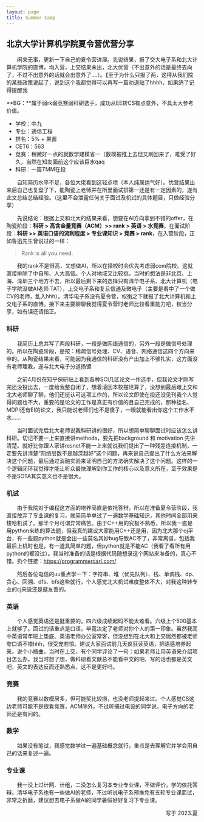 ```yaml
---
layout: page
title: Summer Camp
---
```


## 北京大学计算机学院夏令营优营分享

&emsp;&emsp;闲来无事，更新一下自己的夏令营进展。先说结果，报了交大电子系和北大计算机学院的直博，均入营，上交结果未出，北大优营（不出意外的话是最终去向了，不过不出意外的话就会出意外了....）。【至于为什么只报了两，这得从我们院的某些政策说起了，说到这个我都觉得可以再写一篇劝退贴了hhhh，如果鸽了记得提醒我

**BG：**属于弱rk弱竞赛弱科研选手，成功从EE转CS有点意外，不具太大参考价值。

* 学校：中九
* 专业：通信工程
* 排名：5% + 果酱
* CET6：563
* 竞赛：稍微好一点的就数学建模省一（数模被推上去但又刷回来了，难受了好久，当然在知友面前这个应该巨水qaq
* 科研：一篇TMM在投

&emsp;&emsp;自知简历水平不足，各位大佬看到这轻点喷（本人纯属运气好）。优营结果出来后自己也复盘了下，能陶瓷上老师并在所里面试排第一还是有一定因素的，遂有此文总结总结经验。（这里不会泄露任何关于面试及机试的具体题目，只做经验分享）

&emsp;&emsp;先说结论：根据上交和北大的结果来看，想要在AI方向拿到不错的offer，在陶瓷阶段：**科研 > 高含金量竞赛（ACM）>>  rank > 英语 > 水竞赛**，在面试阶段：**科研 >>  英语口语的流利程度 > 专业课知识 > 竞赛 > rank**，在入营阶段，正如鲁迅先生曾说过的一样：

> Rank is all you need.


&emsp;&emsp;我的rank不是很高，又想做AI，所以在择校时会优先考虑弱com院校。这就直接排除了中自所、人大高瓴。个人对地域又比较挑，当时的想法是非北京、上海、深圳三个地方不去，所以最后剩下来的选择只有清华电子系、北大计算机（电子学院没做AI老师 TAT），上交电子系和复旦信通及微电子（主要是看中了一个做CV的老师，乱入hhh）。清华电子系没有夏令营，权衡之下就报了北大计算机和上交电子系的直博。接下来主要聊聊我觉得夏令营时老师比较看重能力吧，权当分享，如有误还请指正。

### 科研

&emsp;&emsp;我简历上总共写了两段科研，一段是做网络通信的，另外一段是做信号处理的。所以在陶瓷阶段，是按：稀疏信号处理、CV、语音、网络通信这四个方向来申的。从陶瓷结果来看，可能因为我通信的科研没有产出加上不够扎实，这方面没有老师理我，遂与北大电子分道扬镳

&emsp;&emsp;之前4月份在知乎保研贴上看到各种SCI几区论文一作选手，但我论文才刚写完还没投出去，一度给我整自闭了，想着滚回本校摆烂算了，没想到最后跟上交和北大老师聊了聊，他们还挺认可这项工作的，所以论文即使在投还没见刊我个人觉得问题也不大，重要的是论文的工作是真正有价值的且自己完成的，那种挂名、MDPI还有EI的论文，我只能说老师们也不是傻子，一眼就能看出你这个工作水不水......

&emsp;&emsp;当时面试完后北大老师说我科研讲的很好，所以想简单聊聊面试时应该怎么讲科研。切记不要一上来直接讲methods，要先把background 和 motivation 先讲清楚。就好比你跟人家讲resnet不能一上来就说我们提出了一种残差连接机制，一定要先讲清楚“网络层数不是越深越好”这个问题，再来说自己提出了什么方法来解决这个问题，最后通过消融实验来证明自己的方法确实解决了这个问题。这样的一个逻辑闭环我觉得才能让听众最快理解到你工作的核心以及意义所在，至于效果是不是SOTA其实意义也不是很大。

### 机试

&emsp;&emsp;由于我院对于编程这方面的培养简直是依托答辩，所以在准备夏令营阶段，我直接放弃了专业课的复习，就简简单单过了一遍数学基础知识，其他时间全部用来梭哈机试了。那半个月可谓异常痛苦。由于C++用的究极不熟悉，所以我一直是用python来练的算法题，但我真的建议大家能用C++还是用，因为北大那个oj平台，有一些题python就是会出一些莫名其妙bug导致AC不了，非常离谱，包括我最后上机时也是，有一道具简单的题，但python就是不能AC（我看了看所有用python的都没过）。我当时准备的话是根据代码随想录这个网站来准备的，真心不错。扔个链接：https://programmercarl.com/

&emsp;&emsp;然后各位电信的uu重点学一下：字符串、堆（优先队列）、栈、单调栈、dp、贪心、回溯、dfs、bfs这些就行，个人感觉北大机试难度整体不大，对我这种转专业的cj来说还是挺友善的。

### 英语

&emsp;&emsp;个人感觉英语还是挺重要的，四六级成绩起码不能太难看。六级上个500基本上就够了。面试的话重点是口语，毕竟决定了老师对你个人的第一印象。虽然我高中英语常年班上垫底、英语老师办公室常客，但没想到在北大和上交居然都被老师夸口语不错hhh，很受宠若惊。建议大家面试前几天疯狂读英语，把语感培养起来。说个小插曲，当时在上交，有个同学评论了一句：如果老师让用英语来介绍项目怎么办。我当时想了想，做科研看文献总不能看中文的吧、写的话也都是英文吧，英文的表达反而还熟悉点，这不是更好吗。

### 竞赛

&emsp;&emsp;我的竞赛以数模居多，但可能奖比较捞，也没老师提起来过。个人感觉CS这边老师可能不是很看竞赛，ACM除外。不过听搞过电设的同学说，电子方向的老师还是有问的。

### 数学

&emsp;&emsp;如果没有笔试，我感觉数学过一遍基础概念就行，重点是去理解它并学会用自己的话来复述一遍。

### 专业课

&emsp;&emsp;我一没上过计网、计组，二没怎么复习本专业专业课，不做评价，学的依托答辩。清华电子系也有一些做AI的老师，不过听说电子系预推免有五轮专业课面试，非常之折磨，建议想去电子系做AI的同学暑假好好复习下专业课。



<p align="right">写于 2023.夏</p>


<script src="//cdn1.lncld.net/static/js/3.0.4/av-min.js"></script>
<script src='//unpkg.com/valine/dist/Valine.min.js'></script>
<div id="comment_blog_summer"></div>

<script>
    var valine = new Valine();
    valine.init({
        el:'#comment_blog_summer',
        appId:'wQZ0cGbJkMGHNxrBER4b003l-gzGzoHsz',
        appKey:'bNnjy1X8ZWD3c5bC2OJTNmBW',
        notify:true,
        path: '/post/jekyll-%E6%B7%BB%E5%8A%A0-Valine_blog_summer-%E8%AF%84%E8%AE%BA.html',
        placeholder:'Leave your comments here.'
    })
</script>
